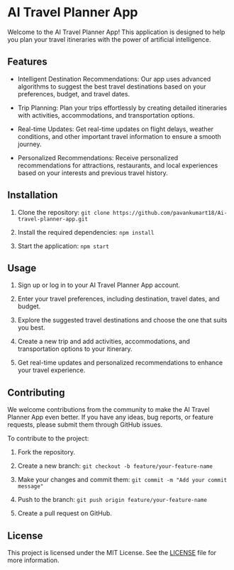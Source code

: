 # AI Travel Planner App

Welcome to the AI Travel Planner App! This application is designed to help you plan your travel itineraries with the power of artificial intelligence.

## Features

- Intelligent Destination Recommendations: Our app uses advanced algorithms to suggest the best travel destinations based on your preferences, budget, and travel dates.

- Trip Planning: Plan your trips effortlessly by creating detailed itineraries with activities, accommodations, and transportation options.

- Real-time Updates: Get real-time updates on flight delays, weather conditions, and other important travel information to ensure a smooth journey.

- Personalized Recommendations: Receive personalized recommendations for attractions, restaurants, and local experiences based on your interests and previous travel history.

## Installation

1. Clone the repository: `git clone https://github.com/pavankumart18/Ai-travel-planner-app.git`

2. Install the required dependencies: `npm install`

3. Start the application: `npm start`

## Usage

1. Sign up or log in to your AI Travel Planner App account.

2. Enter your travel preferences, including destination, travel dates, and budget.

3. Explore the suggested travel destinations and choose the one that suits you best.

4. Create a new trip and add activities, accommodations, and transportation options to your itinerary.

5. Get real-time updates and personalized recommendations to enhance your travel experience.

## Contributing

We welcome contributions from the community to make the AI Travel Planner App even better. If you have any ideas, bug reports, or feature requests, please submit them through GitHub issues.

To contribute to the project:

1. Fork the repository.

2. Create a new branch: `git checkout -b feature/your-feature-name`

3. Make your changes and commit them: `git commit -m "Add your commit message"`

4. Push to the branch: `git push origin feature/your-feature-name`

5. Create a pull request on GitHub.

## License

This project is licensed under the MIT License. See the [LICENSE](LICENSE) file for more information.

